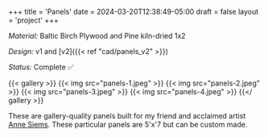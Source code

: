 +++
title = 'Panels'
date = 2024-03-20T12:38:49-05:00
draft = false
layout = 'project'
+++

_Material:_ Baltic Birch Plywood and Pine kiln-dried 1x2

_Design:_ v1 and [v2]({{< ref "cad/panels_v2" >}})

_Status:_ Complete ✅

<!--more-->

{{< gallery >}}
    {{< img src="panels-1.jpeg" >}}
    {{< img src="panels-2.jpeg" >}}
    {{< img src="panels-3.jpeg" >}}
    {{< img src="panels-4.jpeg" >}}
{{</ gallery >}}

These are gallery-quality panels built for my friend and acclaimed artist [Anne Siems](https://www.annesiems.com). These particular panels are 5'x'7
but can be custom made.
